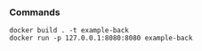 ### Commands

```
docker build . -t example-back
docker run -p 127.0.0.1:8080:8080 example-back
```
